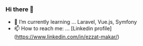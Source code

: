 ### Hi there 👋


- 🌱 I’m currently learning ... Laravel, Vue.js, Symfony
- 📫 How to reach me: ... [Linkedin profile] (https://www.linkedin.com/in/ezzat-makar/)
